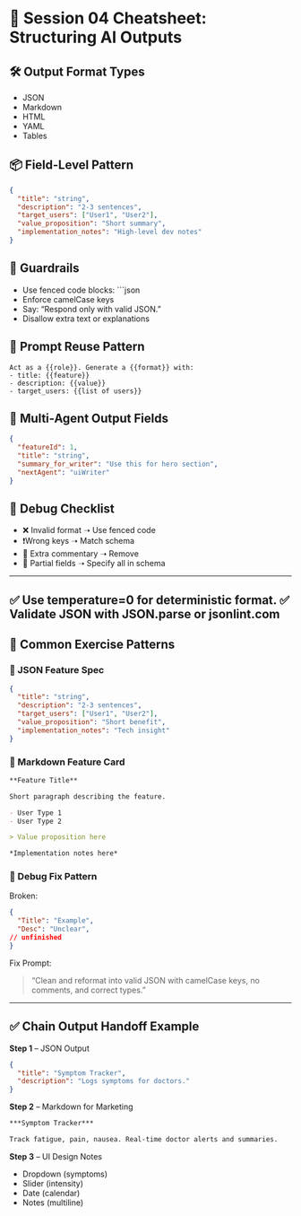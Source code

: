 # 📌 Session 04 Cheatsheet: Structuring AI Outputs

## 🛠 Output Format Types
- JSON
- Markdown
- HTML
- YAML
- Tables

## 📦 Field-Level Pattern
```json
{
  "title": "string",
  "description": "2-3 sentences",
  "target_users": ["User1", "User2"],
  "value_proposition": "Short summary",
  "implementation_notes": "High-level dev notes"
}
```

## 🔐 Guardrails
- Use fenced code blocks: ```json
- Enforce camelCase keys
- Say: “Respond only with valid JSON.”
- Disallow extra text or explanations

## 🔄 Prompt Reuse Pattern
```text
Act as a {{role}}. Generate a {{format}} with:
- title: {{feature}}
- description: {{value}}
- target_users: {{list of users}}
```

## 🔗 Multi-Agent Output Fields
```json
{
  "featureId": 1,
  "title": "string",
  "summary_for_writer": "Use this for hero section",
  "nextAgent": "uiWriter"
}
```

## 🐞 Debug Checklist
- ❌ Invalid format ➝ Use fenced code
- ❗Wrong keys ➝ Match schema
- 💬 Extra commentary ➝ Remove
- 🧩 Partial fields ➝ Specify all in schema

---
✅ Use temperature=0 for deterministic format.
✅ Validate JSON with JSON.parse or jsonlint.com
---

## 🧪 Common Exercise Patterns

### 🔹 JSON Feature Spec
```json
{
  "title": "string",
  "description": "2-3 sentences",
  "target_users": ["User1", "User2"],
  "value_proposition": "Short benefit",
  "implementation_notes": "Tech insight"
}
```

### 🔹 Markdown Feature Card
```markdown
**Feature Title**

Short paragraph describing the feature.

- User Type 1
- User Type 2

> Value proposition here

*Implementation notes here*
```

### 🔹 Debug Fix Pattern
Broken:
```json
{
  "Title": "Example",
  "Desc": "Unclear",
// unfinished
}
```

Fix Prompt:
> “Clean and reformat into valid JSON with camelCase keys, no comments, and correct types.”

---

## ✅ Chain Output Handoff Example

**Step 1** – JSON Output
```json
{
  "title": "Symptom Tracker",
  "description": "Logs symptoms for doctors."
}
```

**Step 2** – Markdown for Marketing
```markdown
***Symptom Tracker***

Track fatigue, pain, nausea. Real-time doctor alerts and summaries.
```

**Step 3** – UI Design Notes
- Dropdown (symptoms)
- Slider (intensity)
- Date (calendar)
- Notes (multiline)
